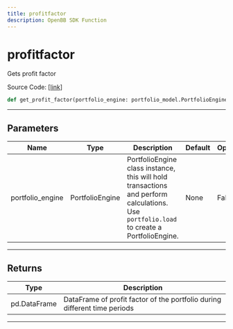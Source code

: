 ```yaml
---
title: profitfactor
description: OpenBB SDK Function
---
```


# profitfactor

Gets profit factor

Source Code: [[link](https://github.com/OpenBB-finance/OpenBBTerminal/tree/main/openbb_terminal/portfolio/portfolio_model.py#L1501)]
```python
def get_profit_factor(portfolio_engine: portfolio_model.PortfolioEngine) -> None
```
---
## Parameters
| Name | Type | Description | Default | Optional |
| ---- | ---- | ----------- | ------- | -------- |
| portfolio_engine | PortfolioEngine | PortfolioEngine class instance, this will hold transactions and perform calculations.<br/>Use `portfolio.load` to create a PortfolioEngine. | None | False |

---
## Returns
| Type | Description |
| ---- | ----------- |
| pd.DataFrame | DataFrame of profit factor of the portfolio during different time periods |
---

